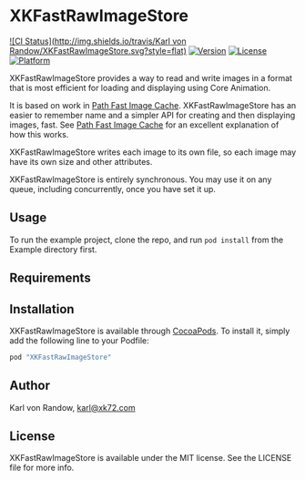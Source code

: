 # XKFastRawImageStore

[![CI Status](http://img.shields.io/travis/Karl von Randow/XKFastRawImageStore.svg?style=flat)](https://travis-ci.org/karlvr/XKFastRawImageStore)
[![Version](https://img.shields.io/cocoapods/v/XKFastRawImageStore.svg?style=flat)](http://cocoapods.org/pods/XKFastRawImageStore)
[![License](https://img.shields.io/cocoapods/l/XKFastRawImageStore.svg?style=flat)](http://cocoapods.org/pods/XKFastRawImageStore)
[![Platform](https://img.shields.io/cocoapods/p/XKFastRawImageStore.svg?style=flat)](http://cocoapods.org/pods/XKFastRawImageStore)

XKFastRawImageStore provides a way to read and write images in a format that is most efficient for
loading and displaying using Core Animation.

It is based on work in [Path Fast Image Cache](https://github.com/path/FastImageCache). XKFastRawImageStore has an easier
to remember name and a simpler API for creating and then displaying images, fast. See [Path Fast Image Cache](https://github.com/path/FastImageCache)
for an excellent explanation of how this works.

XKFastRawImageStore writes each image to its own file, so each image may have its own size and other attributes.

XKFastRawImageStore is entirely synchronous. You may use it on any queue, including concurrently, once you have set it up.

## Usage

To run the example project, clone the repo, and run `pod install` from the Example directory first.

## Requirements

## Installation

XKFastRawImageStore is available through [CocoaPods](http://cocoapods.org). To install
it, simply add the following line to your Podfile:

```ruby
pod "XKFastRawImageStore"
```

## Author

Karl von Randow, karl@xk72.com

## License

XKFastRawImageStore is available under the MIT license. See the LICENSE file for more info.
